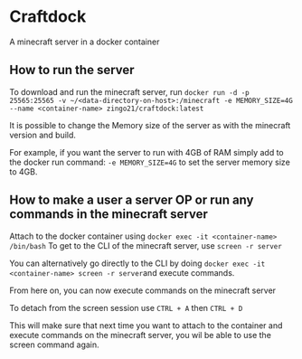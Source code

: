 # Craftdock

A minecraft server in a docker container

## How to run the server

To download and run the minecraft server, run `docker run -d -p 25565:25565 -v ~/<data-directory-on-host>:/minecraft -e MEMORY_SIZE=4G --name <container-name> zingo21/craftdock:latest`

It is possible to change the Memory size of the server as with the minecraft version and build.

For example, if you want the server to run with 4GB of RAM simply add to the docker run command: `-e MEMORY_SIZE=4G` to set the server memory size to 4GB.

## How to make a user a server OP or run any commands in the minecraft server

Attach to the docker container using `docker exec -it <container-name> /bin/bash`
To get to the CLI of the minecraft server, use `screen -r server`

You can alternatively go directly to the CLI by doing `docker exec -it <container-name> screen -r server`and execute commands.

From here on, you can now execute commands on the minecraft server

To detach from the screen session use `CTRL + A` then `CTRL + D`

This will make sure that next time you want to attach to the container and execute commands on the minecraft server, you wil be able to use the screen command again.

